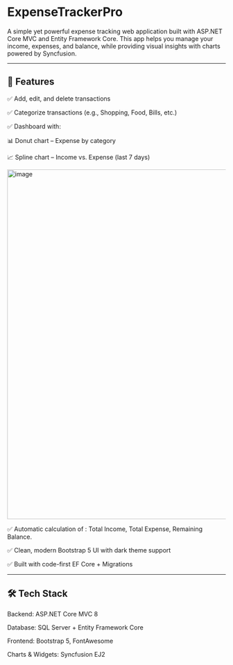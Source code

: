 # ExpenseTrackerPro

A simple yet powerful expense tracking web application built with ASP.NET Core MVC and Entity Framework Core.
This app helps you manage your income, expenses, and balance, while providing visual insights with charts powered by Syncfusion.

---
## 🚀 Features

✅ Add, edit, and delete transactions

✅ Categorize transactions (e.g., Shopping, Food, Bills, etc.)

✅ Dashboard with:

📊 Donut chart – Expense by category

📈 Spline chart – Income vs. Expense (last 7 days)

<img width="1912" height="806" alt="image" src="https://github.com/user-attachments/assets/5c61aff8-1497-4a5f-b5c5-3390dcbd8ebf" />

✅ Automatic calculation of :
 Total Income,
Total Expense,
Remaining Balance.

✅ Clean, modern Bootstrap 5 UI with dark theme support

✅ Built with code-first EF Core + Migrations

---
## 🛠️ Tech Stack
Backend: ASP.NET Core MVC 8

Database: SQL Server + Entity Framework Core

Frontend: Bootstrap 5, FontAwesome

Charts & Widgets: Syncfusion EJ2

